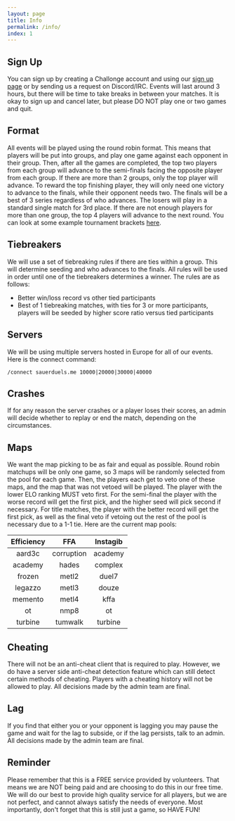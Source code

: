 ```yaml
---
layout: page
title: Info
permalink: /info/
index: 1
---
```


## Sign Up

You can sign up by creating a Challonge account and using our [sign up page](/sign-up/) or by sending us a request on Discord/IRC. Events will last around 3 hours, but there will be time to take breaks in between your matches. It is okay to sign up and cancel later, but please DO NOT play one or two games and quit.

## Format

All events will be played using the round robin format. This means that players will be put into groups, and play one game against each opponent in their group. Then, after all the games are completed, the top two players from each group will advance to the semi-finals facing the opposite player from each group. If there are more than 2 groups, only the top player will advance. To reward the top finishing player, they will only need one victory to advance to the finals, while their opponent needs two. The finals will be a best of 3 series regardless of who advances. The losers will play in a standard single match for 3rd place. If there are not enough players for more than one group, the top 4 players will advance to the next round. You can look at some example tournament brackets [here](http://sauerduels.challonge.com/).

## Tiebreakers

We will use a set of tiebreaking rules if there are ties within a group. This will determine seeding and who advances to the finals. All rules will be used in order until one of the tiebreakers determines a winner. The rules are as follows:

* Better win/loss record vs other tied participants
* Best of 1 tiebreaking matches, with ties for 3 or more participants, players will be seeded by higher score ratio versus tied participants

## Servers

We will be using multiple servers hosted in Europe for all of our events. Here is the connect command:

`/connect sauerduels.me 10000|20000|30000|40000`

## Crashes

If for any reason the server crashes or a player loses their scores, an admin will decide whether to replay or end the match, depending on the circumstances.

## Maps

We want the map picking to be as fair and equal as possible. Round robin matchups will be only one game, so 3 maps will be randomly selected from the pool for each game. Then, the players each get to veto one of these maps, and the map that was not vetoed will be played. The player with the lower ELO ranking MUST veto first. For the semi-final the player with the worse record will get the first pick, and the higher seed will pick second if necessary. For title matches, the player with the better record will get the first pick, as well as the final veto if vetoing out the rest of the pool is necessary due to a 1-1 tie. Here are the current map pools:

| Efficiency | FFA | Instagib |
| :--------: | :-: | :------: |
| aard3c | corruption | academy |
| academy | hades | complex |
| frozen | metl2 | duel7 |
| legazzo | metl3 | douze |
| memento | metl4 | kffa |
| ot | nmp8 | ot |
| turbine | tumwalk | turbine |

## Cheating

There will not be an anti-cheat client that is required to play. However, we do have a server side anti-cheat detection feature which can still detect certain methods of cheating. Players with a cheating history will not be allowed to play. All decisions made by the admin team are final.

## Lag

If you find that either you or your opponent is lagging you may pause the game and wait for the lag to subside, or if the lag persists, talk to an admin. All decisions made by the admin team are final.

## Reminder

Please remember that this is a FREE service provided by volunteers. That means we are NOT being paid and are choosing to do this in our free time. We will do our best to provide high quality service for all players, but we are not perfect, and cannot always satisfy the needs of everyone. Most importantly, don't forget that this is still just a game, so HAVE FUN!
